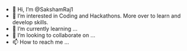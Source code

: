 - 👋 Hi, I’m @SakshamRaj1
- 👀 I’m interested in Coding and Hackathons. More over to learn and develop skills.
- 🌱 I’m currently learning ...
- 💞️ I’m looking to collaborate on ...
- 📫 How to reach me ...

<!---
SakshamRaj1/SakshamRaj1 is a ✨ special ✨ repository because its `README.md` (this file) appears on your GitHub profile.
You can click the Preview link to take a look at your changes.
--->
